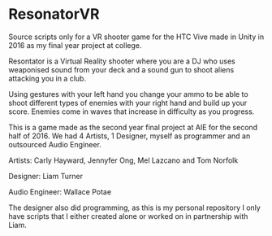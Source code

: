# ResonatorVR
Source scripts only for a VR shooter game for the HTC Vive made in Unity in 2016 as my final year project at college.

Resontator is a Virtual Reality shooter where you are a DJ who uses weaponised sound from your deck and a sound gun to shoot aliens attacking you in a club.

Using gestures with your left hand you change your ammo to be able to shoot different types of enemies with your right hand and build up your score. Enemies come in waves that increase in difficulty as you progress.

This is a game made as the second year final project at AIE for the second half of 2016. We had 4 Artists, 1 Designer, myself as programmer and an outsourced Audio Engineer.

Artists: Carly Hayward, Jennyfer Ong, Mel Lazcano and Tom Norfolk

Designer: Liam Turner

Audio Engineer: Wallace Potae

The designer also did programming, as this is my personal repository I only have scripts that I either created alone or worked on in partnership with Liam.
